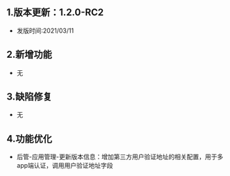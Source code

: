 ## 1.版本更新：1.2.0-RC2
- 发版时间:2021/03/11

## 2.新增功能
- 无

## 3.缺陷修复
- 无

## 4.功能优化
- 后管-应用管理-更新版本信息：增加第三方用户验证地址的相关配置，用于多app端认证，调用用户验证地址字段
